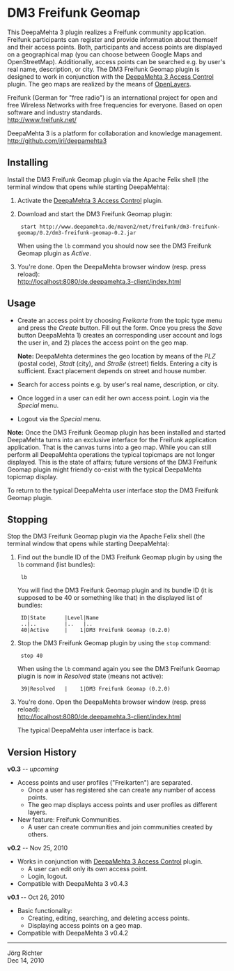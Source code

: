 
DM3 Freifunk Geomap
===================

This DeepaMehta 3 plugin realizes a Freifunk community application. Freifunk participants can register and provide information about themself and their access points. Both, participants and access points are displayed on a geographical map (you can choose between Google Maps and OpenStreetMap). Additionally, access points can be searched e.g. by user's real name, description, or city. The DM3 Freifunk Geomap plugin is designed to work in conjunction with the [DeepaMehta 3 Access Control](http://github.com/jri/deepamehta3-accesscontrol) plugin. The geo maps are realized by the means of [OpenLayers](http://openlayers.org/).

Freifunk (German for "free radio") is an international project for open and free Wireless Networks with free frequencies for everyone. Based on open software and industry standards.  
<http://www.freifunk.net/>

DeepaMehta 3 is a platform for collaboration and knowledge management.  
<http://github.com/jri/deepamehta3>


Installing
----------

Install the DM3 Freifunk Geomap plugin via the Apache Felix shell (the terminal window that opens while starting DeepaMehta):

1. Activate the [DeepaMehta 3 Access Control](http://github.com/jri/deepamehta3-accesscontrol) plugin.

2. Download and start the DM3 Freifunk Geomap plugin:

        start http://www.deepamehta.de/maven2/net/freifunk/dm3-freifunk-geomap/0.2/dm3-freifunk-geomap-0.2.jar

   When using the `lb` command you should now see the DM3 Freifunk Geomap plugin as *Active*.

3. You're done. Open the DeepaMehta browser window (resp. press reload):  
   <http://localhost:8080/de.deepamehta.3-client/index.html>


Usage
-----

* Create an access point by choosing *Freikarte* from the topic type menu and press the *Create* button. Fill out the form. Once you press the *Save* button DeepaMehta 1) creates an corresponding user account and logs the user in, and 2) places the access point on the geo map.

  **Note:** DeepaMehta determines the geo location by means of the *PLZ* (postal code), *Stadt* (city), and *Straße* (street) fields. Entering a city is sufficient. Exact placement depends on street and house number.

* Search for access points e.g. by user's real name, description, or city.

* Once logged in a user can edit her own access point. Login via the *Special* menu.

* Logout via the *Special* menu.

**Note:** Once the DM3 Freifunk Geomap plugin has been installed and started DeepaMehta turns into an exclusive interface for the Freifunk application application. That is the canvas turns into a geo map. While you can still perform all DeepaMehta operations the typical topicmaps are not longer displayed. This is the state of affairs; future versions of the DM3 Freifunk Geomap plugin might friendly co-exist with the typical DeepaMehta topicmap display.

To return to the typical DeepaMehta user interface stop the DM3 Freifunk Geomap plugin.


Stopping
--------

Stop the DM3 Freifunk Geomap plugin via the Apache Felix shell (the terminal window that opens while starting DeepaMehta):

1. Find out the bundle ID of the DM3 Freifunk Geomap plugin by using the `lb` command (list bundles):

        lb

   You will find the DM3 Freifunk Geomap plugin and its bundle ID (it is supposed to be 40 or something like that) in the displayed list of bundles:

        ID|State      |Level|Name
        ..|..         |..   |..
        40|Active     |    1|DM3 Freifunk Geomap (0.2.0)

2. Stop the DM3 Freifunk Geomap plugin by using the `stop` command:

        stop 40

   When using the `lb` command again you see the DM3 Freifunk Geomap plugin is now in *Resolved* state (means not active):

        39|Resolved   |    1|DM3 Freifunk Geomap (0.2.0)

3. You're done. Open the DeepaMehta browser window (resp. press reload):  
   <http://localhost:8080/de.deepamehta.3-client/index.html>

   The typical DeepaMehta user interface is back.


Version History
---------------

**v0.3** -- *upcoming*

* Access points and user profiles ("Freikarten") are separated.
    * Once a user has registered she can create any number of access points.
    * The geo map displays access points and user profiles as different layers.
* New feature: Freifunk Communities.
    * A user can create communities and join communities created by others.

**v0.2** -- Nov 25, 2010

* Works in conjunction with [DeepaMehta 3 Access Control](http://github.com/jri/deepamehta3-accesscontrol) plugin.
    * A user can edit only its own access point.
    * Login, logout.
* Compatible with DeepaMehta 3 v0.4.3

**v0.1** -- Oct 26, 2010

* Basic functionality:
    * Creating, editing, searching, and deleting access points.
    * Displaying access points on a geo map.
* Compatible with DeepaMehta 3 v0.4.2


------------
Jörg Richter  
Dec 14, 2010
